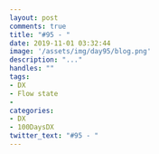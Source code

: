 ```yaml
---
layout: post
comments: true
title: "#95 - "
date: 2019-11-01 03:32:44
image: '/assets/img/day95/blog.png'
description: "..."
handles: "" 
tags:
- DX 
- Flow state
- 
categories:
- DX
- 100DaysDX
twitter_text: "#95 - "
---
```


